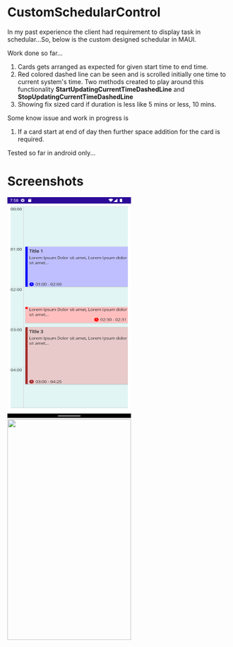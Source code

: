 # CustomSchedularControl
In my past experience the client had requirement to display task in schedular...So, below is the custom designed schedular in MAUI.

Work done so far...
1) Cards gets arranged as expected for given start time to end time.
2) Red colored dashed line can be seen and is scrolled initially one time to current system's time. Two methods created to play around this functionality **StartUpdatingCurrentTimeDashedLine** and **StopUpdatingCurrentTimeDashedLine**
3) Showing fix sized card if duration is less like 5 mins or less, 10 mins.

Some know issue and work in progress is
1) If a card start at end of day then further space addition for the card is required.

Tested so far in android only...
# Screenshots
<img src="https://github.com/PrayagMisal/CustomSchedularControl/blob/master/pic1.png" width="280" height="500"><img src="https://github.com/PrayagMisal/CustomSchedularControl/blob/master/demo.gif" width="280" height="500">
